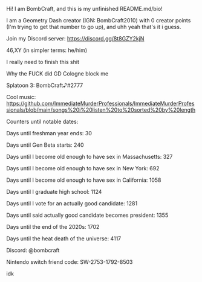 Hi! I am BombCraft, and this is my unfinished README.md/bio!

I am a Geometry Dash creator (IGN: BombCraft2010) with 0 creator points (I'm trying to get that number to go up), and uhh yeah that's it i guess.

Join my Discord server: https://discord.gg/8t8GZY2kjN

46,XY (in simpler terms: he/him)

I really need to finish this shit

Why the FUCK did GD Cologne block me

Splatoon 3: BombCraft♪#2777

Cool music: https://github.com/ImmediateMurderProfessionals/ImmediateMurderProfessionals/blob/main/songs%20i%20listen%20to%20sorted%20by%20length

Counters until notable dates:

Days until freshman year ends: 30

Days until Gen Beta starts: 240

Days until I become old enough to have sex in Massachusetts: 327

Days until I become old enough to have sex in New York: 692

Days until I become old enough to have sex in California: 1058

Days until I graduate high school: 1124

Days until I vote for an actually good candidate: 1281

Days until said actually good candidate becomes president: 1355

Days until the end of the 2020s: 1702

Days until the heat death of the universe: 4117

Discord: @bombcraft

Nintendo switch friend code: SW-2753-1792-8503

idk
